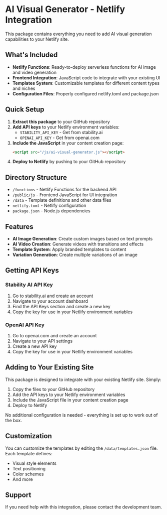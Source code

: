 # AI Visual Generator - Netlify Integration

This package contains everything you need to add AI visual generation capabilities to your Netlify site.

## What's Included

- **Netlify Functions**: Ready-to-deploy serverless functions for AI image and video generation
- **Frontend Integration**: JavaScript code to integrate with your existing UI
- **Templates System**: Customizable templates for different content types and niches
- **Configuration Files**: Properly configured netlify.toml and package.json

## Quick Setup

1. **Extract this package** to your GitHub repository
2. **Add API keys** to your Netlify environment variables:
   - `STABILITY_API_KEY` - Get from stability.ai
   - `OPENAI_API_KEY` - Get from openai.com
3. **Include the JavaScript** in your content creation page:
   ```html
   <script src="/js/ai-visual-generator.js"></script>
   ```
4. **Deploy to Netlify** by pushing to your GitHub repository

## Directory Structure

- `/functions` - Netlify Functions for the backend API
- `/public/js` - Frontend JavaScript for UI integration
- `/data` - Template definitions and other data files
- `netlify.toml` - Netlify configuration
- `package.json` - Node.js dependencies

## Features

- **AI Image Generation**: Create custom images based on text prompts
- **AI Video Creation**: Generate videos with transitions and effects
- **Template System**: Apply branded templates to content
- **Variation Generation**: Create multiple variations of an image

## Getting API Keys

### Stability AI API Key
1. Go to stability.ai and create an account
2. Navigate to your account dashboard
3. Find the API Keys section and create a new key
4. Copy the key for use in your Netlify environment variables

### OpenAI API Key
1. Go to openai.com and create an account
2. Navigate to your API settings
3. Create a new API key
4. Copy the key for use in your Netlify environment variables

## Adding to Your Existing Site

This package is designed to integrate with your existing Netlify site. Simply:

1. Copy the files to your GitHub repository
2. Add the API keys to your Netlify environment variables
3. Include the JavaScript file in your content creation page
4. Deploy to Netlify

No additional configuration is needed - everything is set up to work out of the box.

## Customization

You can customize the templates by editing the `/data/templates.json` file. Each template defines:

- Visual style elements
- Text positioning
- Color schemes
- And more

## Support

If you need help with this integration, please contact the development team.
